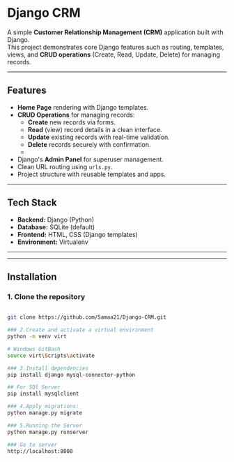 # Django CRM 
A simple **Customer Relationship Management (CRM)** application built with Django.  
This project demonstrates core Django features such as routing, templates, views, and **CRUD operations** (Create, Read, Update, Delete) for managing records.

---

## Features

- **Home Page** rendering with Django templates.
- **CRUD Operations** for managing records:
  - **Create** new records via forms.
  - **Read** (view) record details in a clean interface.
  - **Update** existing records with real-time validation.
  - **Delete** records securely with confirmation.
  - 
- Django's **Admin Panel** for superuser management.
- Clean URL routing using `urls.py`.
- Project structure with reusable templates and apps.

---

## Tech Stack

- **Backend:** Django (Python)
- **Database:** SQLite (default)
- **Frontend:** HTML, CSS (Django templates)
- **Environment:** Virtualenv

---

---

## Installation

### 1. Clone the repository
```bash Command

git clone https://github.com/Samaa21/Django-CRM.git

### 2.Create and activate a virtual environment
python -m venv virt

# Windows GitBash
source virt\Scripts\activate

### 3.Install dependencies
pip install django mysql-connector-python

## For SQl Server
pip install mysqlclient

### 4.Apply migrations:
python manage.py migrate

### 5.Running the Server
python manage.py runserver

### Go to server
http://localhost:8000

